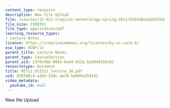 ```yaml
---
content_type: resource
description: New file Upload
file: /courses/12-811-tropical-meteorology-spring-2011/03b5d8c4a2b525dcae39ba905e259141_MIT12_811S11_lecture_18.pdf
file_size: 1589351
file_type: application/pdf
learning_resource_types:
- Lecture Notes
license: https://creativecommons.org/licenses/by-nc-sa/4.0/
ocw_type: OCWFile
parent_title: Lecture Notes
parent_type: CourseSection
parent_uid: 23fdcd6b-0082-ba44-012a-bd304810dc02
resourcetype: Document
title: MIT12_811S11_lecture_18.pdf
uid: 03b5d8c4-a2b5-25dc-ae39-ba905e259141
video_metadata:
  youtube_id: null
---
```

New file Upload